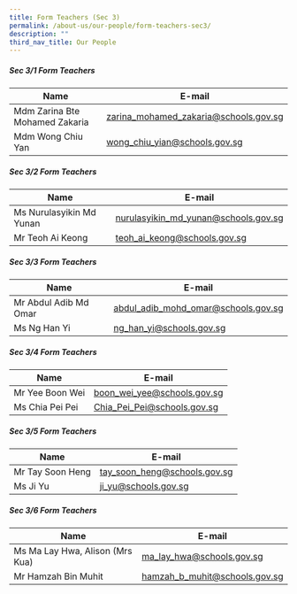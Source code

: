 ```yaml
---
title: Form Teachers (Sec 3)
permalink: /about-us/our-people/form-teachers-sec3/
description: ""
third_nav_title: Our People
---
```

##### Sec 3/1 Form Teachers 

| Name | E-mail |
| -------- | -------- |
| Mdm Zarina Bte Mohamed Zakaria     | [zarina_mohamed_zakaria@schools.gov.sg](mailto:zarina_mohamed_zakaria@schools.gov.sg)     |
| Mdm Wong Chiu Yan     | [wong\_chiu\_yian@schools.gov.sg](mailto:wong_chiu_yian@schools.gov.sg)     |

##### Sec 3/2 Form Teachers 

| Name | E-mail |
| -------- | -------- |
| Ms Nurulasyikin Md Yunan     | [nurulasyikin\_md\_yunan@schools.gov.sg](mailto:nurulasyikin_md_yunan@schools.gov.sg)     |
| Mr Teoh Ai Keong     | [teoh\_ai\_keong@schools.gov.sg](mailto:teoh_ai_keong@schools.gov.sg)     |

##### Sec 3/3 Form Teachers 

| Name | E-mail |
| -------- | -------- |
| Mr Abdul Adib Md Omar     | [abdul\_adib\_mohd\_omar@schools.gov.sg](mailto:abdul_adib_mohd_omar@schools.gov.sg)     |
| Ms Ng Han Yi     | [ng\_han\_yi@schools.gov.sg](mailto:ng_han_yi@schools.gov.sg)     |

##### Sec 3/4 Form Teachers 

| Name | E-mail |
| -------- | -------- |
| Mr Yee Boon Wei     | [boon\_wei\_yee@schools.gov.sg](mailto:boon_wei_yee@schools.gov.sg)     |
| Ms Chia Pei Pei     | [Chia\_Pei\_Pei@schools.gov.sg](mailto:Chia_Pei_Pei@schools.gov.sg)     |

##### Sec 3/5 Form Teachers 

| Name | E-mail |
| -------- | -------- |
| Mr Tay Soon Heng     | [tay\_soon\_heng@schools.gov.sg](mailto:tay_soon_heng@schools.gov.sg)     |
| Ms Ji Yu     | [ji\_yu@schools.gov.sg](mailto:ji_yu@schools.gov.sg)     |

##### Sec 3/6 Form Teachers 

| Name | E-mail |
| -------- | -------- |
| Ms Ma Lay Hwa, Alison  (Mrs Kua)     | [ma\_lay\_hwa@schools.gov.sg](mailto:ma_lay_hwa@schools.gov.sg)     |
| Mr Hamzah Bin Muhit     | [hamzah\_b\_muhit@schools.gov.sg](mailto:hamzah_b_muhit@schools.gov.sg)     |